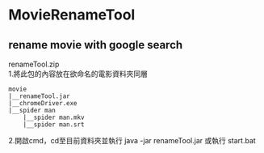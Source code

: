 # MovieRenameTool
rename movie with google search
---------------------------------------
renameTool.zip  
1.將此包的內容放在欲命名的電影資料夾同層

	movie
	|__renameTool.jar
	|__chromeDriver.exe
	|__spider man
		|__spider man.mkv
		|__spider man.srt

2.開啟cmd，cd至目前資料夾並執行 java -jar renameTool.jar 或執行 start.bat
